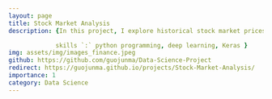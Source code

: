 ```yaml
---
layout: page
title: Stock Market Analysis
description: {In this project, I explore historical stock market prices and utilize deep learning methods to predict future prices.  

             skills `:` python programming, deep learning, Keras }
img: assets/img/images_finance.jpeg
github: https://github.com/guojunma/Data-Science-Project
redirect: https://guojunma.github.io/projects/Stock-Market-Analysis/
importance: 1
category: Data Science
---
```

